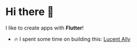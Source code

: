 # Hi there 👋

I like to create apps with **Flutter**!

- 🔥 I spent some time on building this: [Lucent Ally](https://www.lucentally.com/web/)
